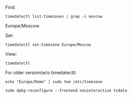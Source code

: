 Find:

    timedatectl list-timezones | grep -i moscow

Europe/Moscow

Set:

    timedatectl set-timezone Europe/Moscow

View:

    timedatectl

For older version(w/o timedatectl)

    echo "Europe/Rome" | sudo tee /etc/timezone

    sudo dpkg-reconfigure --frontend noninteractive tzdata